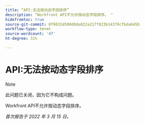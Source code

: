 ```yaml
---
title: “API:无法按动态字段排序”
description: “Workfront API不允许按动态字段排序。 "
hidefromtoc: true
source-git-commit: 0f9815d500d0da022a217f023b14379cfbda645b
workflow-type: tm+mt
source-wordcount: '47'
ht-degree: 31%

---
```



# API:无法按动态字段排序

<!--Article exists to let people know they can't do this.-->

>[!NOTE]
>
>此问题已关闭，因为它不构成问题。

Workfront API不允许按动态字段排序。

_首次报告于 2022 年 3 月 15 日。_

